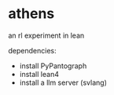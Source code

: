 # athens
an rl experiment in lean

dependencies: 

- install PyPantograph
- install lean4
- install a llm server (svlang)
